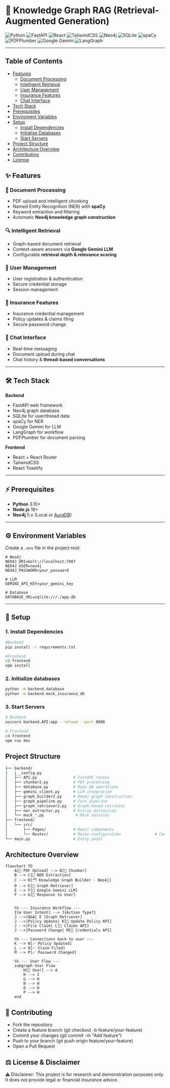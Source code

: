 # 📌 Knowledge Graph RAG (Retrieval-Augmented Generation)
![Python](https://img.shields.io/badge/Python-3776AB?style=for-the-badge&logo=python&logoColor=white) ![FastAPI](https://img.shields.io/badge/FastAPI-009688?style=for-the-badge&logo=fastapi&logoColor=white) ![React](https://img.shields.io/badge/React-61DAFB?style=for-the-badge&logo=react&logoColor=black) ![TailwindCSS](https://img.shields.io/badge/TailwindCSS-38B2AC?style=for-the-badge&logo=tailwind-css&logoColor=white) ![Neo4j](https://img.shields.io/badge/Neo4j-008CC1?style=for-the-badge&logo=neo4j&logoColor=white) ![SQLite](https://img.shields.io/badge/SQLite-003B57?style=for-the-badge&logo=sqlite&logoColor=white) ![spaCy](https://img.shields.io/badge/spaCy-FF0000?style=for-the-badge&logo=spacy&logoColor=white) ![PDFPlumber](https://img.shields.io/badge/PDFPlumber-0A0A0A?style=for-the-badge&logo=adobeacrobat&logoColor=white) ![Google Gemini](https://img.shields.io/badge/Google%20Gemini-4285F4?style=for-the-badge&logo=google&logoColor=white) ![LangGraph](https://img.shields.io/badge/LangGraph-FF9900?style=for-the-badge)


---

## Table of Contents

- [Features](#features)  
  - [Document Processing](#document-processing)  
  - [Intelligent Retrieval](#intelligent-retrieval)  
  - [User Management](#user-management)  
  - [Insurance Features](#insurance-features)  
  - [Chat Interface](#chat-interface)  
- [Tech Stack](#tech-stack) 
- [Prerequisites](#prerequisites) 
- [Enviroment Variables](#Enviroment-Variables)  
- [Setup](#setup)  
  - [Install Dependencies](#install-dependencies)  
  - [Initialize Databases](#initializedatabases)
  - [Start Servers](#start-servers)  
- [Project Structure](#project-structure)
- [Architecture Overview](#architecture-overview)
- [Contributing](#contributing)  
- [License](#license-&-disclaimer)  

## ✨ Features

### 📄 Document Processing
- PDF upload and intelligent chunking  
- Named Entity Recognition (NER) with **spaCy**  
- Keyword extraction and filtering  
- Automatic **Neo4j knowledge graph construction**  

### 🔍 Intelligent Retrieval
- Graph-based document retrieval  
- Context-aware answers via **Google Gemini LLM**  
- Configurable **retrieval depth & relevance scoring**  

### 👤 User Management
- User registration & authentication  
- Secure credential storage  
- Session management  

### 🏦 Insurance Features
- Insurance credential management  
- Policy updates & claims filing  
- Secure password change  

### 💬 Chat Interface
- Real-time messaging  
- Document upload during chat  
- Chat history & **thread-based conversations**  

---

## 🛠 Tech Stack

**Backend**
- FastAPI web framework
- Neo4j graph database
- SQLite for user/thread data
- spaCy for NER
- Google Gemini for LLM
- LangGraph for workflow
- PDFPlumber for document parsing 

**Frontend**
- React + React Router  
- TailwindCSS  
- React Toastify  

---

## ⚡ Prerequisites

- **Python** 3.10+  
- **Node.js** 18+  
- **Neo4j** 5.x (Local or [AuraDB](https://neo4j.com/cloud/aura/))  

---

## ⚙️ Environment Variables

Create a `.env` file in the project root:

```env
# Neo4j
NEO4J_URI=bolt://localhost:7687
NEO4J_USER=neo4j
NEO4J_PASSWORD=your_password

# LLM
GEMINI_API_KEY=your_gemini_key

# Database
DATABASE_URL=sqlite:///./app.db
```

---
##  🚀 Setup

### 1. Install Dependencies
```bash
#Backend
pip install -r requirements.txt

#Frontend
cd frontend
npm install
```

### 2. Initialize databases
```bash
python -m backend.database
python -m backend.mock_insurance_db
```

### 3. Start Servers
```bash
# Backend
uvicorn backend.API:app --reload --port 8000

# Frontend
cd frontend
npm run dev
```

## Project Structure
```bash
├── backend/
|   |__config.py 
│   ├── API.py                # FastAPI routes
│   ├── chunker2.py           # PDF processing
│   ├── database.py           # Main DB operations
│   ├── gemini_client.py      # LLM integration
│   ├── graph_builder2.py     # Neo4j graph construction
│   ├── graph_pipeline.py     # Core pipeline
│   ├── graph_retriever2.py   # Graph-based retrieval
│   ├── ner_extractor.py      # Entity extraction
│   └── mock_*.py              # Mock services
├── frontend/
│   └── src/
│       ├── Pages/            # React components
│       └── Router/           # Route configuration               # Configuration settings
└── main.py                   # Entry point
```

## Architecture Overview
```mermaid
flowchart TD
    A[📄 PDF Upload] --> B[🔹 Chunker]
    B --> C[🧠 NER Extraction]
    C --> D[🗂 Knowledge Graph Builder - Neo4j]
    D --> E[🔎 Graph Retriever]
    E --> F[🤖 Google Gemini LLM]
    F --> G[💬 Response to User]


    %% --- Insurance Workflow ---
    I[⚙️ User Intent] --> J{Action Type?}
    J -->|Q&A| E [Graph Retriever]
    J -->|Policy Update| K[📑 Update Policy API]
    J -->|File Claim| L[📌 Claims API]
    J -->|Password Change| M[🔑 Credentials API]

    %% --- Connections back to user ---
    K --> N[✅ Policy Updated]
    L --> O[✅ Claim Filed]
    M --> P[✅ Password Changed]

    %% --- User Flow ---
    subgraph User Flow
        H[👤 User] --> A
        H --> I
        G --> H
        N --> H
        O --> H
        P --> H
    end
```

## 🤝 Contributing

- Fork the repository
- Create a feature branch (git checkout -b feature/your-feature)
- Commit your changes (git commit -m "Add feature")
- Push to your branch (git push origin feature/your-feature)
- Open a Pull Request

## ⚖️ License & Disclaimer
⚠️ Disclaimer: This project is for research and demonstration purposes only.
It does not provide legal or financial insurance advice.








